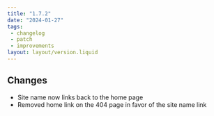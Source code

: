 ```yaml
---
title: "1.7.2"
date: "2024-01-27"
tags: 
 - changelog
 - patch
 - improvements
layout: layout/version.liquid
---
```

## Changes
- Site name now links back to the home page
- Removed home link on the 404 page in favor of the site name link